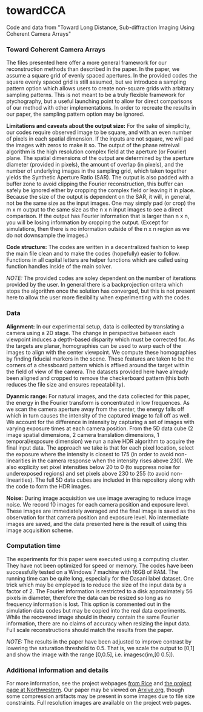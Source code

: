 # towardCCA
Code and data from "Toward Long Distance, Sub-diffraction Imaging Using Coherent Camera Arrays"

### Toward Coherent Camera Arrays
The files presented here offer a more general framework for our reconstruction methods than described in the paper. In the paper, we assume a square grid of evenly spaced apertures.
In the provided codes the square evenly spaced grid is still assumed, but we introduce a sampling pattern option which allows users to create non-square grids with arbitrary sampling patterns. This is not meant to be a truly flexible framework for ptychography, but a useful launching point to allow for direct comparisons of our method with other implementations. In order to recreate the results in our paper, the sampling pattern option may be ignored.

**Limitations and caveats about the output size:**
For the sake of simplicity, our codes require observed image to be square, and with an even number of pixels in each spatial dimension. If the inputs are not square, we will pad the images with zeros to make it so.
The output of the phase retreival algorithm is the high resolution complex field at the aperture (or Fourier) plane. The spatial dimensions of the output are determined by the aperture diameter (provided in pixels), the amount of overlap (in pixels), and the number of underlying images in the sampling grid, which taken together yields the Synthetic Aperture Ratio (SAR). The output is also padded with a buffer zone to avoid clipping the Fourier reconstruction, this buffer can safely be ignored either by cropping the complex field or leaving it in place. Because the size of the output is dependent on the SAR, it will, in general, not be the same size as the input images. One may simply pad (or crop) the m x m output to the same size as the n x n input images to see a direct comparison. If the output has Fourier information that is larger than n x n, you will be losing information by cropping the output. (Except for simulations, then there is no information outside of the n x n region as we do not downsample the images.)

**Code structure:**
The codes are written in a decentralized fashion to keep the main file clean and to make the codes (hopefully) easier to follow. Functions in all capital letters are helper functions which are called using function handles inside of the main solver.

*NOTE:* The provided codes are soley dependent on the number of iterations provided by the user. In general there is a backprojection critera which stops the algorithm once the solution has converged, but this is not present here to allow the user more flexibility when experimenting with the codes.

### Data
**Alignment:**
In our experimental setup, data is collected by translating a camera using a 2D stage. The change in perspective between each viewpoint induces a depth-based disparity which must be corrected for. As the targets are planar, homographies can be used to warp each of the images to align with the center viewpoint. We compute these homographies by finding fiducial markers in the scene. These features are taken to be the corners of a chessboard pattern which is affixed around the target within the field of view of the camera. The datasets provided here have already been aligned and cropped to remove the checkerboard pattern (this both reduces the file size and ensures repeatability).

**Dyanmic range:**
For natural images, and the data collected for this paper, the energy in the Fourier transform is concentrated in low frequences. As we scan the camera aperture away from the center, the energy falls off which in turn causes the intensity of the captured image to fall off as well. We account for the difference in intensity by capturing a set of images with varying exposure times at each camera position. From the 5D data cube (2 image spatial dimensions, 2 camera translation dimensions, 1 temporal/exposure dimension) we run a naive HDR algorithm to acquire the final input data. The approach we take is that for each pixel location, select the exposure where the intensity is closest to 175 (in order to avoid non-linearities in the camera response when the intensity rises above 230). We also explicity set pixel intensities below 20 to 0 (to suppress noise for underexposed regions) and set pixels above 230 to 255 (to avoid non-linearities). The full 5D data cubes are included in this repository along with the code to form the HDR images.

**Noise:**
During image acquisition we use image averaging to reduce image noise. We record 10 images for each camera position and exposure level. These images are immediately averaged and the final image is saved as the observation for that camera position and exposure level. No intermediate images are saved, and the data presented here is the result of using this image acquisition scheme.

### Computation time
The experiments for this paper were executed using a computing cluster. They have not been optimized for speed or memory. The codes have been successfully tested on a Windows 7 machine with 16GB of RAM. The running time can be quite long, especially for the Dasani label dataset. One trick which may be employed is to reduce the size of the input data by a factor of 2. The Fourier information is restricted to a disk approximately 56 pixels in diameter, therefore the data can be resized so long as no frequency information is lost. This option is commented out in the simulation data codes but may be copied into the real data experiments. While the recovered image should in theory contain the same Fourier information, there are no claims of accuracy when resizing the input data. Full scale reconstructions should match the results from the paper. 

*NOTE:* The results in the paper have been adjusted to improve contrast by lowering the saturation threshold to 0.5. That is, we scale the output to [0,1] and show the image with the range [0,0.5], i.e. imagesc(im,[0 0.5]).

### Additional information and details
For more information, see the project webpages [from Rice](http://jrholloway.com/projects/towardCCA) and [the project page at Northwestern](http://compphotolab.northwestern.edu/project/towardcca/). Our paper may be viewed on [Arxive.org](http://arxiv.org/abs/1510.08470), though some compression artifacts may be present in some images due to file size constraints. Full resolution images are available on the project web pages.